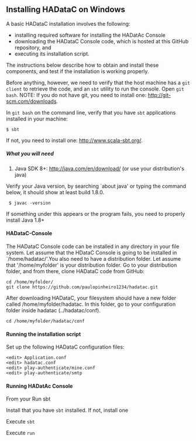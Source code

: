 ## Installing HADataC on Windows

A basic HADataC installation involves the following:
* installing required software for installing the HADatAc Console
* downloading the HADataC Console code, which is hosted at this GitHub repository, and 
* executing its installation script. 

The instructions below describe how to obtain and install these components, and test if the installation is working properly.

Before anything, however, we need to verify that the host machine has a `git client` to retrieve the code, and an `sbt` utility to run the console. Open `git bash`. NOTE: If you do not have git, you need to install one: http://git-scm.com/downloads. 

In `git bash` on the command line, verify that you have `sbt` applications installed in your machine:

    $ sbt

If not, you need to install one: http://www.scala-sbt.org/.

##### What you will need
1. Java SDK 8+: http://java.com/en/download/ (or use your distribution's java)

Verify your Java version, by searching `about java' or typing the command below, it should show at least build 1.8.0. 

     $ javac -version

If something under this appears or the program fails, you need to properly install Java 1.8+

#### HADataC-Console

The HADataC Console code can be installed in any directory in your file system. Let assume that the HDataC Console is going to be installed in `/home/hadatac/'.You also need to have a distribution folder. Let assume that '/home/myfolder' is your distribution folder. Go to your distribution folder, and from there, clone HADataC code from GitHub:

    cd /home/myfolder/
    git clone https://github.com/paulopinheiro1234/hadatac.git

After downloading HADataC, your filesystem should have a new folder called /home/myfolder/hadatac. In this folder, go to your configuration folder inside hadatac (../hadatac/conf).

    cd /home/myfolder/hadatac/conf

#### Running the installation script

Set up the following HADataC configuration files:

    <edit> Application.conf
    <edit> hadatac.conf
    <edit> play-authenticate/mine.conf
    <edit> play-authenticate/smtp 

#### Running HADatAc Console

From your Run sbt

Install that you have `sbt` installed. If not, install one

Execute `sbt`

Execute `run`

